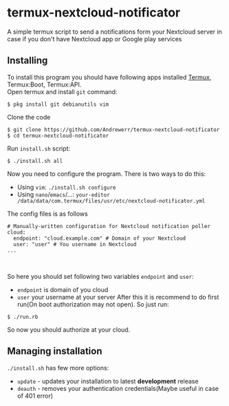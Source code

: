 # termux-nextcloud-notificator
A simple termux script to send a notifications form your Nextcloud server in case if you don't have Nextcloud app or Google play services
## Installing
To install this program you should have following apps installed [Termux](https://termux.com), Termux:Boot, Termux:API.<br>
Open termux and install `git` command:<br>
```
$ pkg install git debianutils vim
```

Clone the code

```
$ git clone https://github.com/Andrewerr/termux-nextcloud-notificator
$ cd termux-nextcloud-notificator
```

Run `install.sh` script:<br>
```
$ ./install.sh all
```
Now you need to configure the program. There is two ways to do this:

* Using `vim`: `./install.sh configure`
* Using `nano`/`emacs`/...: `your-editor /data/data/com.termux/files/usr/etc/nextcloud-notificator.yml`

The config files is as follows

```
# Manually-written configuration for Nextcloud notification poller
cloud:
  endpoint: "cloud.example.com" # Domain of your Nextcloud
  user: "user" # You username in Nextcloud
...
```

<br>

So here you should set following two variables `endpoint` and `user`:
* `endpoint` is domain of you cloud
* `user` your username at your server
After this it is recommend to do first run(On boot authorization may not open). So just run:

```
$ ./run.rb
```
So now you should authorize at your cloud.

## Managing installation
`./install.sh` has few more options:
* `update` - updates your installation to latest **development** release
* `deauth` - removes your authentication credentials(Maybe useful in case of 401 error)
